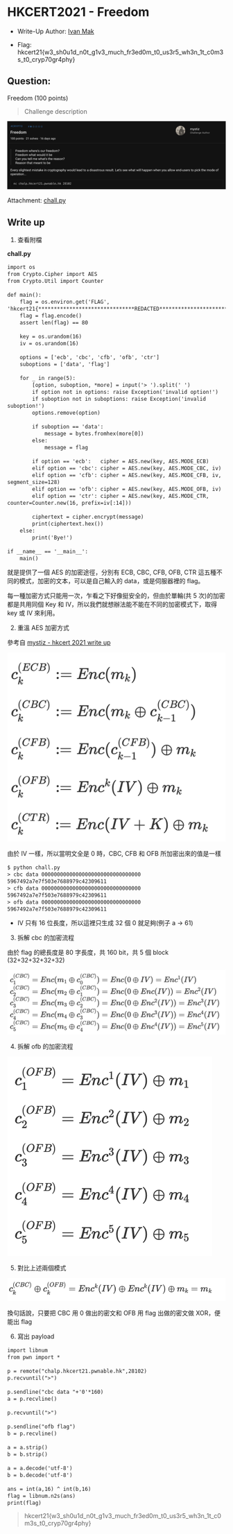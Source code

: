 # HKCERT2021 - Freedom
- Write-Up Author: [Ivan Mak](https://hackmd.io/JH0dysBTSx6H1o1PZ7OqWg)

- Flag: hkcert21{w3_sh0u1d_n0t_g1v3_much_fr3ed0m_t0_us3r5_wh3n_1t_c0m3s_t0_cryp70gr4phy}

## **Question:**
Freedom (100 points)

>Challenge description

![img](./img/1.png)

Attachment: [chall.py](./chall.py)

## Write up
1. 查看附檔

**chall.py**
```
import os
from Crypto.Cipher import AES
from Crypto.Util import Counter

def main():
    flag = os.environ.get('FLAG', 'hkcert21{*******************************REDACTED*******************************}')
    flag = flag.encode()
    assert len(flag) == 80

    key = os.urandom(16)
    iv = os.urandom(16)

    options = ['ecb', 'cbc', 'cfb', 'ofb', 'ctr']
    suboptions = ['data', 'flag']

    for _ in range(5):
        [option, suboption, *more] = input('> ').split(' ')
        if option not in options: raise Exception('invalid option!')
        if suboption not in suboptions: raise Exception('invalid suboption!')
        options.remove(option)

        if suboption == 'data':
            message = bytes.fromhex(more[0])
        else:
            message = flag

        if option == 'ecb':   cipher = AES.new(key, AES.MODE_ECB)
        elif option == 'cbc': cipher = AES.new(key, AES.MODE_CBC, iv)
        elif option == 'cfb': cipher = AES.new(key, AES.MODE_CFB, iv, segment_size=128)
        elif option == 'ofb': cipher = AES.new(key, AES.MODE_OFB, iv)
        elif option == 'ctr': cipher = AES.new(key, AES.MODE_CTR, counter=Counter.new(16, prefix=iv[:14]))

        ciphertext = cipher.encrypt(message)
        print(ciphertext.hex())
    else:
        print('Bye!')

if __name__ == '__main__':
    main()
```

就是提供了一個 AES 的加密途徑，分別有 ECB, CBC, CFB, OFB, CTR 這五種不同的模式，加密的文本，可以是自己輸入的 data，或是伺服器裡的 flag。

每一種加密方式只能用一次，乍看之下好像挺安全的，但由於單輪(共 5 次)的加密都是共用同個 Key 和 IV，所以我們就想辦法能不能在不同的加密模式下，取得 key 或 IV 來利用。


2. 重溫 AES 加密方式

參考自 [mystiz - hkcert 2021 write up](https://mystiz.hk/posts/2021-11-18-hkcert-ctf-1/)

![img](./img/2.png)

由於 IV 一樣，所以當明文全是 0 時，CBC, CFB 和 OFB 所加密出來的值是一樣

```
$ python chall.py
> cbc data 00000000000000000000000000000000
5967492a7e7f503e7688979c42309611
> cfb data 00000000000000000000000000000000
5967492a7e7f503e7688979c42309611
> ofb data 00000000000000000000000000000000
5967492a7e7f503e7688979c42309611

```

- IV 只有 16 位長度，所以這裡只生成 32 個 0 就足夠(例子 a -> 61)

3. 拆解 cbc 的加密流程

由於 flag 的總長度是 80 字長度，共 160 bit，共 5 個 block (32+32+32+32+32)

![img](./img/3.png)

4. 拆解 ofb 的加密流程

![img](./img/4.png)

5. 對比上述兩個模式

![img](./img/5.png)

換句話說，只要把 CBC 用 0 做出的密文和 OFB 用 flag 出做的密文做 XOR，便能出 flag

6. 寫出 payload

```
import libnum
from pwn import *

p = remote("chalp.hkcert21.pwnable.hk",28102)
p.recvuntil(">")

p.sendline("cbc data "+'0'*160)
a = p.recvline()

p.recvuntil(">")

p.sendline("ofb flag")
b = p.recvline()

a = a.strip()
b = b.strip()

a = a.decode('utf-8')
b = b.decode('utf-8')

ans = int(a,16) ^ int(b,16)
flag = libnum.n2s(ans)
print(flag)
```

> hkcert21{w3_sh0u1d_n0t_g1v3_much_fr3ed0m_t0_us3r5_wh3n_1t_c0m3s_t0_cryp70gr4phy}
